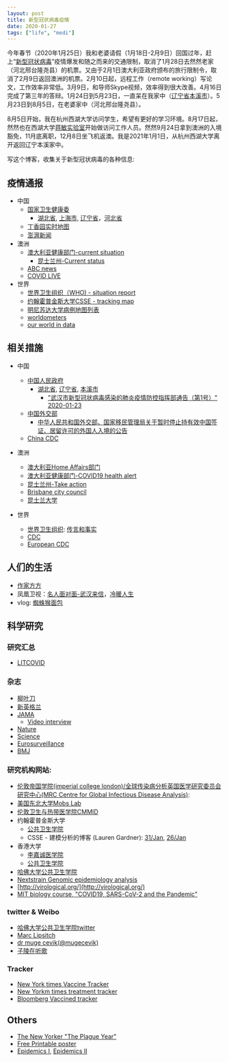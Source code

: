 ```yaml
---
layout: post
title: 新型冠状病毒疫情
date: 2020-01-27
tags: ["life", "medi"]
---
```


今年春节（2020年1月25日）我和老婆请假（1月18日-2月9日）回国过年，赶上“[新型冠状病毒](https://zh.wikipedia.org/wiki/2019%EF%BC%8D2020%E5%B9%B4%E6%96%B0%E5%9E%8B%E5%86%A0%E7%8B%80%E7%97%85%E6%AF%92%E8%82%BA%E7%82%8E%E4%BA%8B%E4%BB%B6)”疫情爆发和随之而来的交通限制，取消了1月28日去然然老家（河北邢台隆尧县）的机票。又由于2月1日澳大利亚政府颁布的旅行限制令，取消了2月9日返回澳洲的机票。2月10日起，远程工作（remote working）写论文，工作效率非常低。3月9日，和导师Skype视频，效率得到很大改善。4月16日完成了第三年的答辩。1月24日到5月23日，一直呆在我家中（[辽宁省本溪市](https://zh.wikipedia.org/zh-hans/%E6%9C%AC%E6%BA%AA%E5%B8%82)）。5月23日到8月5日，在老婆家中（河北邢台隆尧县）。

8月5日开始，我在杭州西湖大学访问学生，希望有更好的学习环境。8月17日起，然然也在西湖大学[蒋敏实验室](https://www.westlake.edu.cn/info/1606/3768.htm)开始做访问工作人员。然然9月24日拿到澳洲的入境豁免，11月底离职，12月8日坐飞机返澳。我是2021年1月1日，从杭州西湖大学离开返回辽宁本溪家中。

写这个博客，收集关于新型冠状病毒的各种信息:

## 疫情通报

- 中国
	- [国家卫生健康委](http://www.nhc.gov.cn/xcs/yqtb/list_gzbd.shtml)
		- [湖北省](http://wjw.hubei.gov.cn/fbjd/dtyw/), [上海市](http://wsjkw.sh.gov.cn/xwfb/index.html), [辽宁省](http://wsjk.ln.gov.cn/wst_zdzt/xxgzbd/yqtb/)，[河北省](http://www.hebwst.gov.cn/xxgzbdfyyqfk/index.jhtml)
	- [丁香园实时地图](https://3g.dxy.cn/newh5/view/pneumonia)
	- [澎湃新闻](https://www.thepaper.cn/)
- 澳洲
	- [澳大利亚健康部门-current situation](https://www.health.gov.au/news/health-alerts/novel-coronavirus-2019-ncov-health-alert/coronavirus-covid-19-current-situation-and-case-numbers)
		- [昆士兰州-Current status ](https://www.qld.gov.au/health/conditions/health-alerts/coronavirus-covid-19/current-status/current-status-and-contact-tracing-alerts)
	- [ABC news](https://www.abc.net.au/)
	- [COVID LIVE](https://covidlive.com.au/)
- 世界
	- [世界卫生组织（WHO) - situation report](https://www.who.int/emergencies/diseases/novel-coronavirus-2019/situation-reports/)
	- [约翰霍普金斯大学CSSE - tracking map](https://gisanddata.maps.arcgis.com/apps/opsdashboard/index.html#/bda7594740fd40299423467b48e9ecf6)
	- [明尼苏达大学病例地图列表](http://www.cidrap.umn.edu/covid-19/maps-visuals)
	- [worldometers](https://www.worldometers.info/coronavirus/)
	- [our world in data](https://ourworldindata.org/coronavirus)


## 相关措施

- 中国
	- [中国人民政府](http://www.gov.cn/fuwu/zt/yqfkzq/index.htm)
		- [湖北省](http://www.hubei.gov.cn/zhuanti/2020/gzxxgzbd/index.shtml), [辽宁省](http://www.ln.gov.cn/qmzx/xxgzbd/), [本溪市](http://www.benxi.gov.cn/zt/qlkjxxgzbdgrdfyyq)
			- ["武汉市新型冠状病毒感染的肺炎疫情防控指挥部通告（第1号）" 2020-01-23](http://www.hubei.gov.cn/zhuanti/2020/gzxxgzbd/zxtb/202001/t20200123_2014402.shtml)
	- [中国外交部](https://www.fmprc.gov.cn/web/zyxw/)
		- [中华人民共和国外交部、国家移民管理局关于暂时停止持有效中国签证、居留许可的外国人入境的公告](https://www.fmprc.gov.cn/web/zyxw/t1761858.shtml)
	- [China CDC](http://www.chinacdc.cn/jkzt/crb/zl/szkb_11803/)
- 澳洲
	- [澳大利亚Home Affairs部门](https://www.homeaffairs.gov.au/news-media/current-alerts/novel-coronavirus)
	- [澳大利亚健康部门-COVID19 health alert](https://www.health.gov.au/news/health-alerts/novel-coronavirus-2019-ncov-health-alert)
	- [昆士兰州-Take action](https://www.qld.gov.au/health/conditions/health-alerts/coronavirus-covid-19/take-action)
	- [Brisbane city council](https://www.brisbane.qld.gov.au/community-and-safety/community-safety/disasters-and-emergencies/coronavirus-council-updates-and-impacts)
	- [昆士兰大学](https://about.uq.edu.au/coronavirus-advice-uq-community)

- 世界
	- [世界卫生组织](https://www.who.int/emergencies/diseases/novel-coronavirus-2019): [传言和事实](https://www.who.int/zh/emergencies/diseases/novel-coronavirus-2019/advice-for-public/myth-busters)
	- [CDC](https://www.cdc.gov/coronavirus/2019-ncov/about/index.html)
	- [European CDC](https://www.ecdc.europa.eu/en/novel-coronavirus-china)


## 人们的生活

- [作家方方](http://fangfang.blog.caixin.com/)
- 凤凰卫视：[名人面对面-武汉来信](https://www.youtube.com/playlist?list=PLAPUFB0EKWq9Gr4BqjwjwXY3t9GgdAWEo)，[冷暖人生](https://www.youtube.com/playlist?list=PLAPUFB0EKWq_FDe0rGSicf4RQJhLBe4Hr)
- vlog: [蜘蛛猴面包](https://www.youtube.com/channel/UCrErTVwmRX5cbz1gL5xBFuA)

## 科学研究

### 研究汇总

- [LITCOVID](https://www.ncbi.nlm.nih.gov/research/coronavirus/)

### 杂志

- [柳叶刀](https://www.thelancet.com/coronavirus)
- [新英格兰](https://www.nejm.org/coronavirus)
- [JAMA](https://jamanetwork.com/journals/jama/pages/coronavirus-alert)
	- [Video interview](https://jamanetwork.com/journals/jama/pages/covid-19-interviews)	
- [Nature](https://www.nature.com/collections/hajgidghjb)
- [Science](https://www.sciencemag.org/tags/coronavirus)
- [Eurosurveillance](https://www.eurosurveillance.org/content/2019-ncov)
- [BMJ](https://www.bmj.com/coronavirus)

### 研究机构网站:
- [伦敦帝国学院(imperial college london)/全球传染病分析英国医学研究委员会研究中心(MRC Centre for Global Infectious Disease Analysis)](http://www.imperial.ac.uk/mrc-global-infectious-disease-analysis/news--wuhan-coronavirus/): 
- [美国东北大学Mobs Lab](https://www.mobs-lab.org/2019ncov.html)
- [伦敦卫生与热带医学院CMMID](https://cmmid.github.io/ncov)
- 约翰霍普金斯大学
	- [公共卫生学院](http://www.centerforhealthsecurity.org/resources/COVID-19/index.html)
	- CSSE - 建模分析的博客 (Lauren Gardner): [31/Jan](https://systems.jhu.edu/research/public-health/ncov-model-2/), [26/Jan](https://systems.jhu.edu/research/public-health/ncov-model/)
- 香港大学
	- [李嘉诚医学院](http://www.med.hku.hk/The-Latest-from-HKUMed-on-COVID-19)
	- [公共卫生学院](https://sph.hku.hk/en/about-us/divisioncentreunit/who-collaborating-centre-for-infectious-disease-epidemiology-and-control/2019-ncov)
- [哈佛大学公共卫生学院](https://www.hsph.harvard.edu/news/hsph-in-the-news/the-latest-on-the-coronavirus/)
- [Nextstrain Genomic epidemiology analysis](https://nextstrain.org/ncov)
- [http://virological.org/](http://virological.org/)
- [MIT biology course, "COVID19, SARS-CoV-2 and the Pandemic"](https://biology.mit.edu/undergraduate/current-students/subject-offerings/covid-19-sars-cov-2-and-the-pandemic/)

### twitter & Weibo

- [哈佛大学公共卫生学院twitter](https://twitter.com/CCDD_HSPH/status/1222257431230631936)
- [Marc Lipsitch](https://twitter.com/mlipsitch)
- [dr muge cevik(@mugecevik)](https://twitter.com/mugecevik/status/1221020657242333184)
- [子陵在听歌](https://weibo.com/529645621?topnav=1&wvr=6&topsug=1&is_all=1)

### Tracker

- [New York times Vaccine Tracker](https://www.nytimes.com/interactive/2020/science/coronavirus-vaccine-tracker.html)
- [New Yorkm times treatment tracker](https://www.nytimes.com/interactive/2020/science/coronavirus-drugs-treatments.html)
- [Bloomberg Vaccined tracker](https://www.bloomberg.com/graphics/covid-vaccine-tracker-global-distribution/)

## Others

- [The New Yorker "The Plague Year"](https://www.newyorker.com/magazine/2021/01/04/the-plague-year)
- [Free Printable poster](https://www.websiteplanet.com/blog/free-printable-posters-covid-19/)
- [Epidemics I](https://www.edx.org/course/epidemics-i), [Epidemics II](https://www.edx.org/course/epidemics-ii)